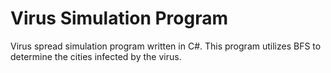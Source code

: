 # Virus Simulation Program
Virus spread simulation program written in C#. This program utilizes BFS to determine the cities infected by the virus.
